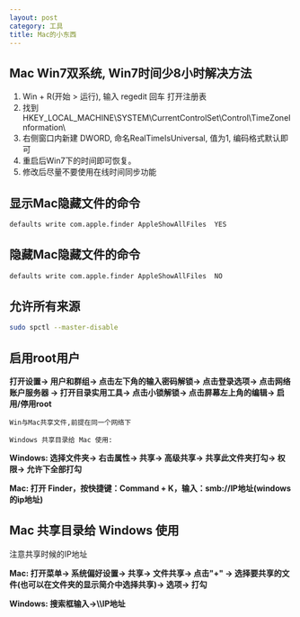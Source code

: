 ```yaml
---
layout: post
category: 工具
title: Mac的小东西
---
```


## Mac Win7双系统, Win7时间少8小时解决方法
1. Win + R(开始 > 运行), 输入 regedit 回车 打开注册表
2. 找到 HKEY_LOCAL_MACHINE\SYSTEM\CurrentControlSet\Control\TimeZoneInformation\
3. 右侧窗口内新建 DWORD, 命名RealTimeIsUniversal, 值为1, 编码格式默认即可
4. 重启后Win7下的时间即可恢复。
5. 修改后尽量不要使用在线时间同步功能

## 显示Mac隐藏文件的命令
```bash
defaults write com.apple.finder AppleShowAllFiles  YES
```

## 隐藏Mac隐藏文件的命令
```bash
defaults write com.apple.finder AppleShowAllFiles  NO
```

## 允许所有来源
```bash
sudo spctl --master-disable
```

## 启用root用户

**打开设置-> 用户和群组-> 点击左下角的输入密码解锁-> 点击登录选项-> 点击网络账户服务器
-> 打开目录实用工具-> 点击小锁解锁-> 点击屏幕左上角的编辑-> 启用/停用root**

`Win与Mac共享文件,前提在同一个网络下`

`Windows 共享目录给 Mac 使用:`

**Windows: 选择文件夹-> 右击属性-> 共享-> 高级共享-> 共享此文件夹打勾-> 权限-> 允许下全部打勾**

**Mac: 打开 Finder，按快捷键：Command + K，输入：smb://IP地址(windows的ip地址)**

## Mac 共享目录给 Windows 使用

注意共享时候的IP地址

**Mac: 打开菜单-> 系统偏好设置-> 共享-> 文件共享-> 点击"+" -> 选择要共享的文件(也可以在文件夹的显示简介中选择共享)-> 选项-> 打勾**

**Windows: 搜索框输入->\\\IP地址**


